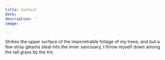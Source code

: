 ```yaml
---
title: Contact
date: 
description: ''
image: ''

---
```

Strikes the upper surface of the impenetrable foliage of my trees, and but a few stray gleams steal into the inner sanctuary, I throw myself down among the tall grass by the tric